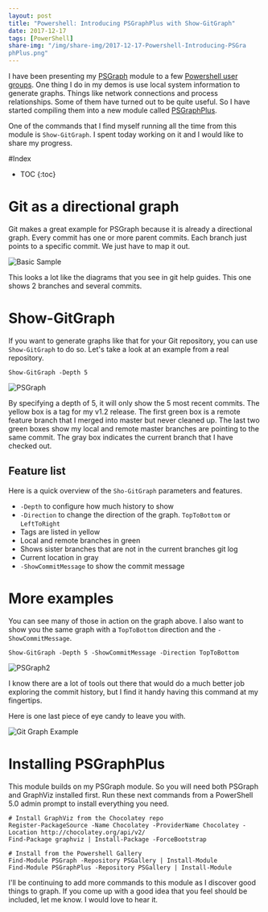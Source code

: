 ```yaml
---
layout: post
title: "Powershell: Introducing PSGraphPlus with Show-GitGraph"
date: 2017-12-17
tags: [PowerShell]
share-img: "/img/share-img/2017-12-17-Powershell-Introducing-PSGra
phPlus.png"
---
```


I have been presenting my [PSGraph](https://github.com/KevinMarquette/PSGraph) module to a few [Powershell user groups](https://www.youtube.com/watch?v=pR_xzZh9qoI). One thing I do in my demos is use local system information to generate graphs. Things like network connections and process relationships. Some of them have turned out to be quite useful. So I have started compiling them into a new module called [PSGraphPlus](https://github.com/KevinMarquette/PSGraphPlus).

One of the commands that I find myself running all the time from this module is `Show-GitGraph`. I spent today working on it and I would like to share my progress.

<!--more-->

#Index

* TOC
{:toc}

# Git as a directional graph

Git makes a great example for PSGraph because it is already a directional graph. Every commit has one or more parent commits. Each branch just points to a specific commit. We just have to map it out.

![Basic Sample](/img/basicgit.png)

This looks a lot like the diagrams that you see in git help guides. This one shows 2 branches and several commits.

# Show-GitGraph

If you want to generate graphs like that for your Git repository, you can use `Show-GitGraph` to do so. Let's take a look at an example from a real repository.

    Show-GitGraph -Depth 5

![PSGraph](/img/psgraphgit.png)

By specifying a depth of 5, it will only show the 5 most recent commits. The yellow box is a tag for my v1.2 release. The first green box is a remote feature branch that I merged into master but never cleaned up. The last two green boxes show my local and remote master branches are pointing to the same commit. The gray box indicates the current branch that I have checked out.

## Feature list

Here is a quick overview of the `Sho-GitGraph` parameters and features.

* `-Depth` to configure how much history to show
* `-Direction` to change the direction of the graph. `TopToBottom` or `LeftToRight`
* Tags are listed in yellow
* Local and remote branches in green
* Shows sister branches that are not in the current branches git log
* Current location in gray
* `-ShowCommitMessage` to show the commit message

# More examples

You can see many of those in action on the graph above. I also want to show you the same graph with a `TopToBottom` direction and the `-ShowCommitMessage`.

    Show-GitGraph -Depth 5 -ShowCommitMessage -Direction TopToBottom

![PSGraph2](/img/psgraphgit2.png)

I know there are a lot of tools out there that would do a much better job exploring the commit history, but I find it handy having this command at my fingertips.

Here is one last piece of eye candy to leave you with.

![Git Graph Example](/img/gitgraphexample.png)

# Installing PSGraphPlus

This module builds on my PSGraph module. So you will need both PSGraph and GraphViz installed first. Run these next commands from a PowerShell 5.0 admin prompt to install everything you need.

    # Install GraphViz from the Chocolatey repo
    Register-PackageSource -Name Chocolatey -ProviderName Chocolatey -Location http://chocolatey.org/api/v2/
    Find-Package graphviz | Install-Package -ForceBootstrap

    # Install from the Powershell Gallery
    Find-Module PSGraph -Repository PSGallery | Install-Module
    Find-Module PSGraphPlus -Repository PSGallery | Install-Module


I'll be continuing to add more commands to this module as I discover good things to graph. If you come up with a good idea that you feel should be included, let me know. I would love to hear it.
